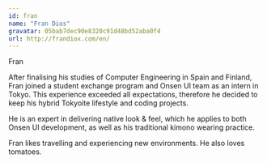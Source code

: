 ```yaml
---
id: fran
name: "Fran Dios"
gravatar: 05bab7dec90e8320c91d48bd52aba0f4
url: http://frandiox.com/en/
---
```


Fran

After finalising his studies of Computer Engineering in Spain and Finland, Fran joined a student exchange program and Onsen UI team as an intern in Tokyo. This experience exceeded all expectations, therefore he decided to keep his hybrid Tokyoite lifestyle and coding projects.

He is an expert in delivering native look & feel, which he applies to both Onsen UI development, as well as his traditional kimono wearing practice.

Fran likes travelling and experiencing new environments. He also loves tomatoes.
